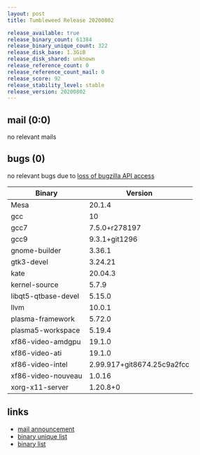 ```yaml
---
layout: post
title: Tumbleweed Release 20200802

release_available: true
release_binary_count: 61384
release_binary_unique_count: 322
release_disk_base: 1.3GiB
release_disk_shared: unknown
release_reference_count: 0
release_reference_count_mail: 0
release_score: 92
release_stability_level: stable
release_version: 20200802
---
```


## mail (0:0)

no relevant mails

## bugs (0)

<!--more-->

no relevant bugs due to [loss of bugzilla API access](https://bugzilla.opensuse.org/show_bug.cgi?id=1157722)

Binary | Version
--- | ---
Mesa | 20.1.4
gcc | 10
gcc7 | 7.5.0+r278197
gcc9 | 9.3.1+git1296
gnome-builder | 3.36.1
gtk3-devel | 3.24.21
kate | 20.04.3
kernel-source | 5.7.9
libqt5-qtbase-devel | 5.15.0
llvm | 10.0.1
plasma-framework | 5.72.0
plasma5-workspace | 5.19.4
xf86-video-amdgpu | 19.1.0
xf86-video-ati | 19.1.0
xf86-video-intel | 2.99.917+git8674.25c9a2fcc
xf86-video-nouveau | 1.0.16
xorg-x11-server | 1.20.8+0

## links

- [mail announcement](https://lists.opensuse.org/opensuse-factory/2020-08/msg00040.html)
- [binary unique list](http://download.opensuse.org/history/20200802/rpm.unique.list)
- [binary list](http://download.opensuse.org/history/20200802/rpm.list)
